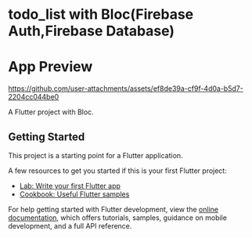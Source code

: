 # todo_list with Bloc(Firebase Auth,Firebase Database)

# App Preview

https://github.com/user-attachments/assets/ef8de39a-cf9f-4d0a-b5d7-2204cc044be0

A Flutter project with Bloc.

## Getting Started

This project is a starting point for a Flutter application.

A few resources to get you started if this is your first Flutter project:

- [Lab: Write your first Flutter app](https://docs.flutter.dev/get-started/codelab)
- [Cookbook: Useful Flutter samples](https://docs.flutter.dev/cookbook)

For help getting started with Flutter development, view the
[online documentation](https://docs.flutter.dev/), which offers tutorials,
samples, guidance on mobile development, and a full API reference.
